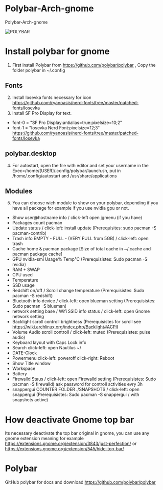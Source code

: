 # Polybar-Arch-gnome
Polybar-Arch-gnome

![POLYBAR](https://user-images.githubusercontent.com/103053714/166112607-81fed300-a459-4ba5-8ce5-59d382e4caca.png)

# Install polybar for gnome
1. First install Polybar from https://github.com/polybar/polybar , Copy the folder polybar in ~/.config

## Fonts
2. Install Iosevka fonts necessary for icon https://github.com/ryanoasis/nerd-fonts/tree/master/patched-fonts/Iosevka
3. install SF Pro Display for text.

- font-0 = "SF Pro Display:antialias=true:pixelsize=10;2"
- font-1 = "Iosevka Nerd Font:pixelsize=12;3" https://github.com/ryanoasis/nerd-fonts/tree/master/patched-fonts/Iosevka

## polybar.desktop
4. For autostart, open the file with editor and set your username in the Exec=/home/[USER]/.config/polybar/launch.sh, put in /home/.config/autostart and /usr/share/applications 

## Modules

5. You can choose wich module to show on your polybar, depending if you have all package for example if you use nvidia gpu or not.

- Show user@hostname info / click-left open jgmenu (if you have)
- Packages count pacman
- Update status / click-left: install update (Prerequisites: sudo pacman -S pacman-contrib) 
- Trash info EMPTY - FULL - (VERY FULL from 5GB) /  click-left: open trash 
- Cache home & pacman package [Size of total cache in ~/.cache and pacman package cache]
- GPU nvidia-smi Usage% Temp°C (Prerequisistes: Sudo pacman -S nvidia)
- RAM + SWAP
- CPU used
- Temperature
- SSD usage 
- Redshift on/off / Scroll change temperature (Prerequisistes: Sudo pacman -S redshift)
- Bluetooth info device / click-left: open blueman setting (Prerequisistes: Sudo pacman -S blueman)
- network setting base / Wifi SSID info status / click-left: open Gnome network setting
- Backlight scroll controll brightness (Prerequisistes for scroll see https://wiki.archlinux.org/index.php/Backlight#ACPI)
- Volume Audio scroll controll / click-left: muted (Prerequisistes: pulse audio)
- Keyboard layout with Caps Lock info
- Search click-left: open Nautilus ~/
- DATE-Clock
- Powermenu click-left: poweroff click-right: Reboot
- Show Title window
- Workspace
- Battery
- Firewalld Staus / click-left: open Firewalld setting (Prerequisistes: Sudo pacman -S firewalld) ask password for controll activities evry 3h
- snappergui COUNTER FOLDER ./SNAPSHOTS / click-left: open snappergui (Prerequisistes: Sudo pacman -S snappergui / with snapshots active)


# How deactivate Gnome top bar 
Its necessary deactivate the top bar original in gnome, you can use any gnome extension meaning for example https://extensions.gnome.org/extension/3843/just-perfection/ or 
https://extensions.gnome.org/extension/545/hide-top-bar/


# Polybar
GitHub polybar for docs and download https://github.com/polybar/polybar



